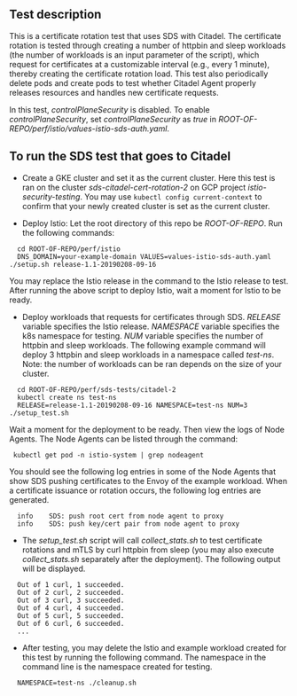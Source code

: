 ## Test description
This is a certificate rotation test that uses SDS with Citadel.
The certificate rotation is tested through creating a number of
httpbin and sleep workloads (the number of workloads is an input parameter of the script),
which request for certificates at a customizable interval (e.g., every 1 minute),
thereby creating the certificate rotation load. This test also
periodically delete pods and create pods to test whether Citadel Agent
properly releases resources and handles new certificate requests.

In this test, *controlPlaneSecurity* is disabled. To enable 
*controlPlaneSecurity*, set *controlPlaneSecurity* as *true* in
*ROOT-OF-REPO/perf/istio/values-istio-sds-auth.yaml*.

## To run the SDS test that goes to Citadel
- Create a GKE cluster and set it as the current cluster.
Here this test is ran on the cluster *sds-citadel-cert-rotation-2*
on GCP project *istio-security-testing*.
You may use `kubectl config current-context` to confirm that your newly created cluster
is set as the current cluster.

- Deploy Istio:
Let the root directory of this repo be *ROOT-OF-REPO*.
Run the following commands:
```
  cd ROOT-OF-REPO/perf/istio
  DNS_DOMAIN=your-example-domain VALUES=values-istio-sds-auth.yaml ./setup.sh release-1.1-20190208-09-16
```  
You may replace the Istio release
in the command to the Istio release to test.
After running the above script to deploy Istio, wait a moment for Istio to be ready.

- Deploy workloads that requests for certificates through SDS.
*RELEASE* variable specifies the Istio release. *NAMESPACE* variable specifies the k8s namespace for testing.
*NUM* variable specifies the number of httpbin and sleep workloads.
The following example command will deploy 3 httpbin and sleep workloads in
a namespace called *test-ns*.
Note: the number of workloads can be ran depends on the size of your cluster.
```
  cd ROOT-OF-REPO/perf/sds-tests/citadel-2
  kubectl create ns test-ns
  RELEASE=release-1.1-20190208-09-16 NAMESPACE=test-ns NUM=3 ./setup_test.sh
```
Wait a moment for the deployment to be ready. Then view the logs of Node Agents.
The Node Agents can be listed through
the command:
```
 kubectl get pod -n istio-system | grep nodeagent
``` 
You should see the following log entries in some of the Node Agents that show
SDS pushing certificates to the Envoy of the example workload. When a certificate
issuance or rotation occurs, the following log entries are generated.
```
  info    SDS: push root cert from node agent to proxy
  info    SDS: push key/cert pair from node agent to proxy
```

- The *setup_test.sh* script will call *collect_stats.sh* to test certificate
rotations and mTLS by curl httpbin from sleep (you may also execute *collect_stats.sh*
separately after the deployment). The following output will be displayed.
```
  Out of 1 curl, 1 succeeded.
  Out of 2 curl, 2 succeeded.
  Out of 3 curl, 3 succeeded.
  Out of 4 curl, 4 succeeded.
  Out of 5 curl, 5 succeeded.
  Out of 6 curl, 6 succeeded.
  ...
```

- After testing, you may delete the Istio and example workload created for this test
by running the following command. The namespace in the command line is the namespace
created for testing.
```
  NAMESPACE=test-ns ./cleanup.sh
```
